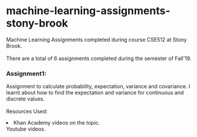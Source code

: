 # machine-learning-assignments-stony-brook
Machine Learning Assignments completed during course CSE512 at Stony Brook. <br>
<br>
There are a total of 6 assignments completed during the semester of Fall'19. <br>
### Assignment1:
Assignment to calculate probability, expectation, variance and covariance. I learnt about how to find the expectation and variance for continuous and discrete values. <br> 
<br>Resources Used:</b>
<li> Khan Academy videos on the topic.  <br>
Youtube videos. 
 </li>
